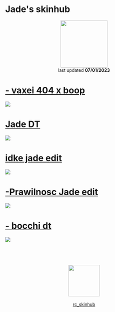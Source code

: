 # Jade's skinhub
<p align="center">
<a href="https://osu.ppy.sh/users/23605087">
  <img src="https://a.ppy.sh/23605087"  
       width="150"
       height="150"></a>
<br>
last updated <b>07/01/2023</b>
</p>

# [- vaxei 404 x boop](https://github.com/ryancranie/skinhub/raw/tyfh/player/jade/-%20vaxei%20404%20x%20boop.osk)
[![](https://i.imgur.com/azg37IS.jpeg)](https://github.com/ryancranie/skinhub/raw/tyfh/player/jade/-%20vaxei%20404%20x%20boop.osk)

# [Jade DT](https://github.com/ryancranie/skinhub/raw/tyfh/player/jade/-_Jade_dt.osk)
[![](https://i.imgur.com/8Kghrgr.jpeg)](https://github.com/ryancranie/skinhub/raw/tyfh/player/jade/-_Jade_dt.osk)

# [idke jade edit](https://github.com/ryancranie/skinhub/raw/tyfh/player/jade/idke%20jade%20edit.osk)
[![](https://i.imgur.com/pSjycSq.jpeg)](https://github.com/ryancranie/skinhub/raw/tyfh/player/jade/idke%20jade%20edit.osk)

# [-Prawilnosc Jade edit](https://github.com/ryancranie/skinhub/raw/tyfh/player/jade/-Prawilnosc%20Jade%20edit.osk)
[![](https://i.imgur.com/PL5jM6C.jpeg)](https://github.com/ryancranie/skinhub/raw/tyfh/player/jade/-Prawilnosc%20Jade%20edit.osk)

# [- bocchi dt](https://github.com/ryancranie/skinhub/raw/tyfh/player/jade/-%20bocchi%20dt.osk)
[![](https://i.imgur.com/OYlTNzy.jpeg)](https://github.com/ryancranie/skinhub/raw/tyfh/player/jade/-%20bocchi%20dt.osk)

#
<p align="center">
  <br></br>
  <a href="https://twitter.com/Yunavere">
  <img src="https://i.imgur.com/PUQ5uWf.png" 
       width="100" 
       height="100"></a>
  <br></br>
  <a href="https://github.com/ryancranie/skinhub">rc_skinhub</a>
 </p>



